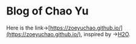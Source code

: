 # Blog of Chao Yu

Here is the link->[https://zoeyuchao.github.io/](https://zoeyuchao.github.io/), inspired by ->[H2O](https://github.com/kaeyleo/jekyll-theme-H2O).
